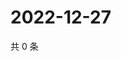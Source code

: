 # 2022-12-27

共 0 条

<!-- BEGIN WEIBO -->
<!-- 最后更新时间 Tue Dec 27 2022 05:11:42 GMT+0800 (China Standard Time) -->

<!-- END WEIBO -->
